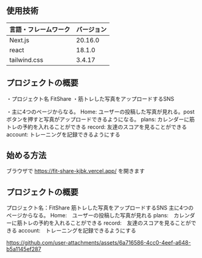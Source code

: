 ## 使用技術
|言語・フレームワーク|バージョン|
|------------------|---------|
|Next.js           | 20.16.0 |
|react             | 18.1.0  |
|tailwind.css      | 3.4.17  |


## プロジェクトの概要
・プロジェクト名
  FitShare
・筋トレした写真をアップロードするSNS

・主に4つのページからなる。
Home: ユーザーの投稿した写真が見れる。postボタンを押すと写真がアップロードできるようになる。
plans: カレンダーに筋トレの予約を入れることができる
record: 友達のスコアを見ることができる
account: トレーニングを記録できるようにする

## 始める方法
ブラウザで
https://fit-share-kjbk.vercel.app/
を開きます
## プロジェクトの概要
プロジェクト名：FitShare
筋トレした写真をアップロードするSNS
主に4つのページからなる。
Home:　ユーザーの投稿した写真が見れる
plans:　カレンダーに筋トレの予約を入れることができる
record:　友達のスコアを見ることができる
account:　トレーニングを記録できるようにする


https://github.com/user-attachments/assets/6a716586-4cc0-4eef-a648-b5a1145ef287


